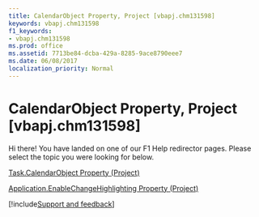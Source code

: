 ```yaml
---
title: CalendarObject Property, Project [vbapj.chm131598]
keywords: vbapj.chm131598
f1_keywords:
- vbapj.chm131598
ms.prod: office
ms.assetid: 7713be84-dcba-429a-8285-9ace8790eee7
ms.date: 06/08/2017
localization_priority: Normal
---
```



# CalendarObject Property, Project [vbapj.chm131598]

Hi there! You have landed on one of our F1 Help redirector pages. Please select the topic you were looking for below.

[Task.CalendarObject Property (Project)](https://msdn.microsoft.com/library/7233555c-9535-ed2b-37ad-cceecf730c98%28Office.15%29.aspx)

[Application.EnableChangeHighlighting Property (Project)](https://msdn.microsoft.com/library/68365e16-6746-9ee6-9462-f9b076f986c6%28Office.15%29.aspx)

[!include[Support and feedback](~/includes/feedback-boilerplate.md)]